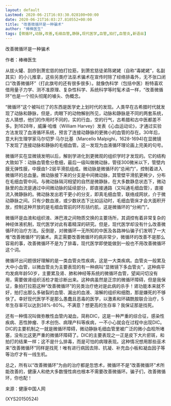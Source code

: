 ```yaml
---
layout: default
Lastmod: 2020-06-21T16:03:30.028100+00:00
date: 2020-06-21T16:03:27.810552+00:00
title: "改善微循环是一种骗术"
author: "棒棒医生"
tags: [微循环,动脉,改善,毛细血管,静脉,现代医学,血管,拍打,血管炎,新语丝]
---
```


改善微循环是一种骗术

作者：棒棒医生

从拔火罐、刮痧到萧宏慈的拍打拉筋，到萧宏慈徒弟陈姥姥（自称“毒姥姥”，名副其实）的小儿推拿，这些另类疗法巫术骗术在宣传时除了经络排毒外，无不张口闭口“改善微循环”（打此旗号的还有很多很多）。就像伪科学（包括中医）粉特喜欢借用量子力学、测不准原理、复杂性科学、系统科学等时髦术语一样，“改善微循环”也是一个彻头彻尾的噱头、伪概念。

“微循环”这个被叫烂了的东西是医学史上划时代的发现。人类早在古希腊时代就发现了动脉和静脉，但是，肉眼下的动物解剖所见，动脉和静脉是不同的两套系统，古人猜想，他们的作用时不同的，实的行血，空的行气，古希腊和古中医都差不多。到1628年，威廉·哈维（William Harvey）发表《心血运动论》，才通过实验方法发现了血液循环系统，预言了连接动静脉的更微小的血管的存在。30年后，意大利生理学家马尔切罗·马尔比基（Marcello Malpighi，1628-1694)在显微镜下发现了连接动脉和静脉的毛细血管。这一发现为血液循环理论画上完美的句号。

微循环实在显微镜发明以后，解剖学进化到更微观的组织学时才发现的。它的结构大致如下：动脉血管愈分愈细，最后一级叫做微动脉，管径300微米以下，管壁内膜无弹性膜，中膜由1-2层平滑肌组成。微动脉是微循环的“总闸门”，控制着进入微循环的总血量。微动脉接下来的分支是中间微动脉，其管壁平滑肌更稀少，分布在毛细血管中间。与微动脉隔河相望的自然是微静脉，在大多数静息状态下，微动脉里的血流是通过中间微动脉的延续部分，即直接通路（又叫通毛细血管），直接流入微静脉的。微动脉发出若干更小的分支，即真毛细血管，联络成网状，介于微动静脉之间。只有少数血液，或少数状态下比如运动时，毛细血管床才会大面积开放，控制这种开放的是毛细血管前的环形括约肌，这是微循环的“分闸门”。

微循环是血液和组织液、淋巴液之间物质交换的主要场所，其调控有着非常复杂的神经体液机制，现代医学对此有着精深的研究。但是，现代医学却没有什么改善微循环的治疗方法。反倒是，对微循环一无所知的中医及各路神仙骗子们发明了一大堆“改善微循环”的骗术。真正需要改善微循环的病非常少，微循环的改善不是那么容易的事，改善微循环不是为了排毒，现代医学即使能做到一般也不用改善微循环这个词。

微循环出问题很好理解的是一类血管炎性疾病，这是一大类疾病。血管炎一般累及大中小血管，以微血管炎为主要表现的有一种病叫“显微镜下多血管炎”，这种病平均发病年龄50岁，主要累及肾、肺和神经等系统的微循环血管，望闻问切没有用，需要做肾组织活检才能诊断出来。这种病虽然是正宗的微循环障碍，但是我保证，象拍打拉筋这种“改善微循环”的另类治疗绝对是此病的杀手！肾功能本来就不好，拍打出那么多破裂的血管、漏出的血液、溶解的组织和细胞，那是嫌死的不够快了。幸好现代医学不是那么愚蠢且恶毒的医学，以激素和环磷酰胺联合治疗，5年生存率可以达到38%-80%。不满意？想更高的生存率？我保证那是找死。

还有一种情况叫做弥散性血管内凝血，简称DIC，这是一种严重的综合征，感染性疾病、恶性肿瘤、手术创伤、病理产科等疾病，一不小心就会在过程中出现DIC。DIC的主要机制之一就是微循环障碍，微动静脉毛细血管里被广泛的微小血栓所堵塞，没有比这更严重的微循环障碍了。DIC的主要表现之一正是皮下大片瘀斑，和拍打的结果一样；这不是什么排毒，而是可怕的病理表现。这种情况想用那些巫术来“改善微循环”同样是找死！唯有进行病因去除、抗凝、补充血小板和凝血因子等等治疗才有一线生机。

总之，所有以“改善微循环”为由的治疗都是忽悠术，微循环不是“改善微循环”术所能改善的，健康人和绝大多数慢性病也根本不需要改善微循环。骗子们，改善微循环，你也配！

来源：健康中国人网

(XYS20150524)

